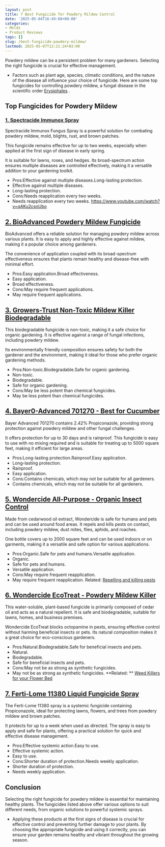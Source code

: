 ```yaml
---
layout: post
title: 7 Best Fungicide for Powdery Mildew Control
date: '2025-05-04T16:49:08+00:00'
categories:
- Molds
- Product Reviews
tags: []
slug: /best-fungicide-powdery-mildew/
lastmod: 2025-05-07T12:21:24+03:00
---
```


Powdery mildew can be a persistent problem for many gardeners. Selecting the right fungicide is crucial for effective management.
- Factors such as plant age, species, climatic conditions, and the nature of the disease all influence your choice of fungicide.
Here are some top fungicides for controlling powdery mildew, a fungal disease in the scientific order
[Erysiphales](https://en.wikipedia.org/wiki/Erysiphales)
.
## Top Fungicides for Powdery Mildew
### [**1. Spectracide Immunox Spray**](https://www.amazon.com/dp/B0035H0RA8/?tag=p-policy-20)
Spectracide Immunox Fungus Spray is a powerful solution for combating powdery mildew, mold, blights, rust, and brown patches.

This fungicide remains effective for up to two weeks, especially when applied at the first sign of disease in early spring.

It is suitable for lawns, roses, and hedges. Its broad-spectrum action ensures multiple diseases are controlled effectively, making it a versatile addition to your gardening toolkit.
- Pros:Effective against multiple diseases.Long-lasting protection.
- Effective against multiple diseases.
- Long-lasting protection.
- Cons:Needs reapplication every two weeks.
- Needs reapplication every two weeks.
https://www.youtube.com/watch?v=qAKu2csnUbo
###
## [2. BioAdvanced Powdery Mildew Fungicide](https://www.amazon.com/dp/B000NCUW6M/?tag=p-policy-20)
BioAdvanced offers a reliable solution for managing powdery mildew across various plants. It is easy to apply and highly effective against mildew, making it a popular choice among gardeners.

The convenience of application coupled with its broad-spectrum effectiveness ensures that plants remain healthy and disease-free with minimal effort.
- Pros:Easy application.Broad effectiveness.
- Easy application.
- Broad effectiveness.
- Cons:May require frequent applications.
- May require frequent applications.
## [3. Growers-Trust Non-Toxic Mildew Killer Biodegradable](https://www.amazon.com/dp/B01E9RQ27O/?tag=p-policy-20)
This biodegradable fungicide is non-toxic, making it a safe choice for organic gardening. It is effective against a range of fungal infections, including powdery mildew.

Its environmentally friendly composition ensures safety for both the gardener and the environment, making it ideal for those who prefer organic gardening methods.
- Pros:Non-toxic.Biodegradable.Safe for organic gardening.
- Non-toxic.
- Biodegradable.
- Safe for organic gardening.
- Cons:May be less potent than chemical fungicides.
- May be less potent than chemical fungicides.
## [4. Bayer0-Advanced 701270 - Best for Cucumber](https://www.amazon.com/dp/B0035KNZJU/?tag=p-policy-20)
Bayer Advanced 701270 contains 2.42% Propiconazole, providing strong protection against powdery mildew and other fungal challenges.

It offers protection for up to 30 days and is rainproof. This fungicide is easy to use with no mixing required and is suitable for treating up to 5000 square feet, making it efficient for large areas.
- Pros:Long-lasting protection.Rainproof.Easy application.
- Long-lasting protection.
- Rainproof.
- Easy application.
- Cons:Contains chemicals, which may not be suitable for all gardeners.
- Contains chemicals, which may not be suitable for all gardeners.
## [5. Wondercide All-Purpose - Organic Insect Control](https://www.amazon.com/dp/B00KPBWR2I/?tag=p-policy-20)
Made from cedarwood oil extract, Wondercide is safe for humans and pets and can be used around food areas. It repels and kills pests on contact, including powdery mildew, dust mites, flies, aphids, and roaches.

One bottle covers up to 2000 square feet and can be used indoors or on garments, making it a versatile and safe option for various applications.
- Pros:Organic.Safe for pets and humans.Versatile application.
- Organic.
- Safe for pets and humans.
- Versatile application.
- Cons:May require frequent reapplication.
- May require frequent reapplication.
Related:
[Repelling and killing pests](https://pestpolicy.com/best-ultrasonic-pest-repellers/)
## [6. Wondercide EcoTreat - Powdery Mildew K**iller**](https://www.amazon.com/dp/B00A755PNU/?tag=p-policy-20)
This water-soluble, plant-based fungicide is primarily composed of cedar oil and acts as a natural repellent. It is safe and biodegradable, suitable for lawns, homes, and business premises.

Wondercide EcoTreat blocks octopamine in pests, ensuring effective control without harming beneficial insects or pets. Its natural composition makes it a great choice for eco-conscious gardeners.
- Pros:Natural.Biodegradable.Safe for beneficial insects and pets.
- Natural.
- Biodegradable.
- Safe for beneficial insects and pets.
- Cons:May not be as strong as synthetic fungicides.
- May not be as strong as synthetic fungicides.
**Related: **
[Weed Killers for your Flower Bed](https://pestpolicy.com/best-weed-killers-for-flower-beds/)
## [7. Ferti-Lome 11380 Liquid Fungicide Spray](https://www.amazon.com/gp/product/B07329D8WS/?tag=p-policy-20)
The Ferti-Lome 11380 spray is a systemic fungicide containing Propiconazole, ideal for protecting lawns, flowers, and trees from powdery mildew and brown patches.

It protects for up to a week when used as directed. The spray is easy to apply and safe for plants, offering a practical solution for quick and effective disease management.
- Pros:Effective systemic action.Easy to use.
- Effective systemic action.
- Easy to use.
- Cons:Shorter duration of protection.Needs weekly application.
- Shorter duration of protection.
- Needs weekly application.
## Conclusion
Selecting the right fungicide for powdery mildew is essential for maintaining healthy plants. The fungicides listed above offer various options to suit different needs, from organic solutions to powerful systemic sprays.
- Applying these products at the first signs of disease is crucial for effective control and preventing further damage to your plants.
By choosing the appropriate fungicide and using it correctly, you can ensure your garden remains healthy and vibrant throughout the growing season.
